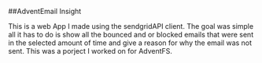 ##AdventEmail Insight 

This is a web App I made using the sendgridAPI client. The goal was simple all it has to do is show all the bounced and or blocked emails that were sent in the selected amount of time and give a reason for why the email was not sent. 
This was a porject I worked on for AdventFS. 
